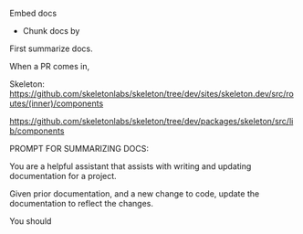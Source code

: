 Embed docs
- Chunk docs by 



First summarize docs.

When a PR comes in, 



Skeleton: https://github.com/skeletonlabs/skeleton/tree/dev/sites/skeleton.dev/src/routes/(inner)/components

https://github.com/skeletonlabs/skeleton/tree/dev/packages/skeleton/src/lib/components



PROMPT FOR SUMMARIZING DOCS: 

You are a helpful assistant that assists with writing and updating documentation for a project.

Given prior documentation, and a new change to code, update the documentation to reflect the changes.

You should 